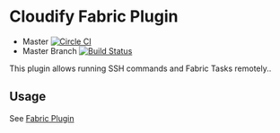 # Cloudify Fabric Plugin

* Master [![Circle CI](https://circleci.com/gh/cloudify-cosmo/cloudify-fabric-plugin.svg?style=shield)](https://circleci.com/gh/cloudify-cosmo/cloudify-fabric-plugin)
* Master Branch [![Build Status](https://travis-ci.org/cloudify-cosmo/cloudify-fabric-plugin.svg?branch=master)](https://travis-ci.org/cloudify-cosmo/cloudify-fabric-plugin)

This plugin allows running SSH commands and Fabric Tasks remotely..

## Usage

See [Fabric Plugin](http://docs.getcloudify.org/latest/plugins/fabric/)
